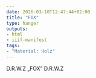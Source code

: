 ```yaml
---
date: 2026-03-10T12:47:44+02:00
title: "FOX"
type: hanger
outputs:
- html
- iiif-manifest
tags:
- "Material: Holz"
---
```

D.R.W.Z „FOX” D.R.W.Z
